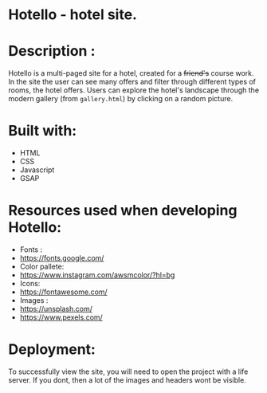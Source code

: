 # Hotello - hotel site.

# Description :
Hotello is a multi-paged site for a hotel, created for a ~~friend's~~ course work. 
In the site the user can see many offers and filter through different types of rooms, the hotel offers. 
Users can explore the hotel's landscape through the modern gallery (from ``gallery.html``) by clicking on a random picture.

# Built with:
* HTML
* CSS
* Javascript 
* GSAP 

# Resources used when developing Hotello:
* Fonts :
 * https://fonts.google.com/
* Color pallete: 
 * https://www.instagram.com/awsmcolor/?hl=bg
* Icons: 
 * https://fontawesome.com/
* Images :
 * https://unsplash.com/
 * https://www.pexels.com/

# Deployment:
To successfully view the site, you will need to open the project with a life server. If you dont, then a lot of the images and headers wont be visible. 
